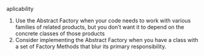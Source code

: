 aplicability
1. Use the Abstract Factory when your code needs to work with various families of related products, but you don’t want it to depend on the concrete classes of those products
2. Consider implementing the Abstract Factory when you have a class with a set of Factory Methods that blur its primary responsibility.